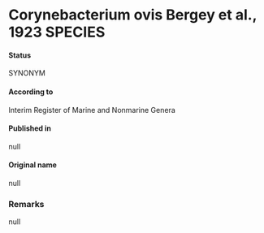 Corynebacterium ovis Bergey et al., 1923 SPECIES
=======

#### Status
SYNONYM

#### According to
Interim Register of Marine and Nonmarine Genera

#### Published in
null

#### Original name
null

### Remarks
null